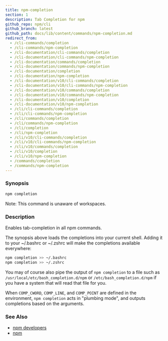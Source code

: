 ```yaml
---
title: npm-completion
section: 1
description: Tab Completion for npm
github_repo: npm/cli
github_branch: latest
github_path: docs/lib/content/commands/npm-completion.md
redirect_from:
  - /cli-commands/completion
  - /cli-commands/npm-completion
  - /cli-documentation/cli-commands/completion
  - /cli-documentation/cli-commands/npm-completion
  - /cli-documentation/commands/completion
  - /cli-documentation/commands/npm-completion
  - /cli-documentation/completion
  - /cli-documentation/npm-completion
  - /cli-documentation/v10/cli-commands/completion
  - /cli-documentation/v10/cli-commands/npm-completion
  - /cli-documentation/v10/commands/completion
  - /cli-documentation/v10/commands/npm-completion
  - /cli-documentation/v10/completion
  - /cli-documentation/v10/npm-completion
  - /cli/cli-commands/completion
  - /cli/cli-commands/npm-completion
  - /cli/commands/completion
  - /cli/commands/npm-completion
  - /cli/completion
  - /cli/npm-completion
  - /cli/v10/cli-commands/completion
  - /cli/v10/cli-commands/npm-completion
  - /cli/v10/commands/completion
  - /cli/v10/completion
  - /cli/v10/npm-completion
  - /commands/completion
  - /commands/npm-completion
---
```


### Synopsis

```bash
npm completion
```

Note: This command is unaware of workspaces.

### Description

Enables tab-completion in all npm commands.

The synopsis above
loads the completions into your current shell.  Adding it to
your ~/.bashrc or ~/.zshrc will make the completions available
everywhere:

```bash
npm completion >> ~/.bashrc
npm completion >> ~/.zshrc
```

You may of course also pipe the output of `npm completion` to a file
such as `/usr/local/etc/bash_completion.d/npm` or 
`/etc/bash_completion.d/npm` if you have a system that will read 
that file for you.

When `COMP_CWORD`, `COMP_LINE`, and `COMP_POINT` are defined in the
environment, `npm completion` acts in "plumbing mode", and outputs
completions based on the arguments.

### See Also

* [npm developers](/cli/v10/using-npm/developers)
* [npm](/cli/v10/commands/npm)
